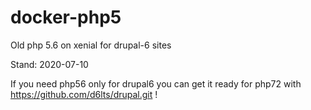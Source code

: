# docker-php5
Old php 5.6 on xenial for drupal-6 sites

Stand: 2020-07-10

If you need php56 only for drupal6 you can get it ready for php72
with https://github.com/d6lts/drupal.git !
